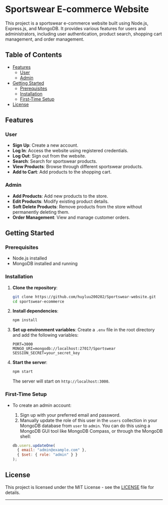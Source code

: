 # Sportswear E-commerce Website

This project is a sportswear e-commerce website built using Node.js, Express.js, and MongoDB. It provides various features for users and administrators, including user authentication, product search, shopping cart management, and order management.

## Table of Contents

- [Features](#features)
  - [User](#user)
  - [Admin](#admin)
- [Getting Started](#getting-started)
  - [Prerequisites](#prerequisites)
  - [Installation](#installation)
  - [First-Time Setup](#first-time-setup)
- [License](#license)

## Features

### User
- **Sign Up**: Create a new account.
- **Log In**: Access the website using registered credentials.
- **Log Out**: Sign out from the website.
- **Search**: Search for sportswear products.
- **View Products**: Browse through different sportswear products.
- **Add to Cart**: Add products to the shopping cart.

### Admin
- **Add Products**: Add new products to the store.
- **Edit Products**: Modify existing product details.
- **Soft Delete Products**: Remove products from the store without permanently deleting them.
- **Order Management**: View and manage customer orders.

## Getting Started

### Prerequisites

- Node.js installed
- MongoDB installed and running

### Installation

1. **Clone the repository**:
    ```sh
    git clone https://github.com/huyluu200202/Sportswear-website.git
    cd sportswear-ecommerce
    ```

2. **Install dependencies**:
    ```sh
    npm install
    ```

3. **Set up environment variables**:
    Create a `.env` file in the root directory and add the following variables:
    ```
    PORT=3000
    MONGO_URI=mongodb://localhost:27017/Sportswear
    SESSION_SECRET=your_secret_key
    ```

4. **Start the server**:
    ```sh
    npm start
    ```

    The server will start on `http://localhost:3000`.

### First-Time Setup

- To create an admin account:
  1. Sign up with your preferred email and password.
  2. Manually update the role of this user in the `users` collection in your MongoDB database from `user` to `admin`. You can do this using a MongoDB GUI tool like MongoDB Compass, or through the MongoDB shell:

    ```js
    db.users.updateOne(
      { email: "admin@example.com" },
      { $set: { role: "admin" } }
    );
    ```

## License

This project is licensed under the MIT License - see the [LICENSE](LICENSE) file for details.

---

